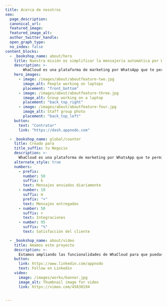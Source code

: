 ```yaml
---
title: Acerca de nosotros
seo:
  page_description:
  canonical_url:
  featured_image:
  featured_image_alt:
  author_twitter_handle:
  open_graph_type:
  no_index: false
content_blocks:
  - _bookshop_name: about/hero
    title: Nuestra misión es simplificar la mensajería automática por WhatsApp
    description: >-
        WhaCloud es una plataforma de marketing por WhatsApp que te permite enviar mensajes a tus clientes de forma rápida y sencilla.
    hero_images:
      - image: /images/about/aboutfeature-two.jpg
        image_alt: People working on laptops
        placement: "front_bottom"
      - image: /images/about/aboutfeature-three.jpg
        image_alt: Group working on a laptop
        placement: "back_top_right"
      - image: /images/about/aboutfeature-four.jpg
        image_alt: Staff group photo
        placement: "back_top_left"
    button:
      text: "Contratar"
      link: "https://dash.appnodo.com"

  - _bookshop_name: global/counter
    title: Creado para
    title_suffix: tu Negocio
    description: >-
      WhaCloud es una plataforma de marketing por WhatsApp que te permite enviar mensajes a tus clientes de forma rápida y sencilla.
    alternate_style: true
    numbers:
      - prefix: 
        number: 50
        suffix: k
        text: Mensajes enviados diariamente
      - number: 10
        suffix: m
        prefix: "+"
        text: Mensajes entregados
      - number: 50
        suffix: +
        text: Integraciones
      - number: 95
        suffix: "%"
        text: Satisfacción del cliente

  - _bookshop_name: about/video
    title: Amamos este proyecto
    description: >-
      Estamos ampliando las funcionalidades de WhaCloud para que puedas hacer más cosas con tu negocio.
    button:
      link: https://www.linkedin.com/appnodo
      text: Follow on Linkedin
    video:
      image: /images/works/banner.jpg
      image_alt: Thumbnail image for video
      link: https://vimeo.com/45830194

  
---
```

